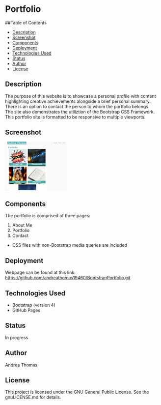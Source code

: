 # Portfolio

##Table of Contents

* [Description](#description)
* [Screenshot](#shreenshot)
* [Components](#components)
* [Deployment](#deployment)
* [Technologies Used](#technologies-used)
* [Status](#status)
* [Author](#author)
* [License](#license)


## Description

The purpose of this website is to showcase a personal profile with content highlighting creative achievements alongside a brief personal summary.
There is an option to contact the person to whom the portfolio belongs.  
The site also demonstrates the utiliztion of the Bootstrap CSS Framework. 
This portfolio site is formatted to be responsive to multiple viewports. 

## Screenshot

<img src = 'Assets/screenshot.png' width = "200">

## Components

The portfolio is comprised of three pages:

1. About Me
2. Portfolio
3. Contact

* CSS files with non-Bootstrap media queries are included

## Deployment

Webpage can be found at this link: https://github.com/andreathomas19460/BootstrapPortfolio.git

## Technologies Used

* Bootstrap (version 4)
* GitHub Pages

## Status

In progress

## Author

Andrea Thomas

## License 

This project is licensed under the GNU General Public License. See the gnuLICENSE.md for details. 

